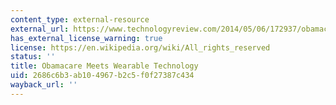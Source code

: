 ```yaml
---
content_type: external-resource
external_url: https://www.technologyreview.com/2014/05/06/172937/obamacare-meets-wearable-technology/
has_external_license_warning: true
license: https://en.wikipedia.org/wiki/All_rights_reserved
status: ''
title: Obamacare Meets Wearable Technology
uid: 2686c6b3-ab10-4967-b2c5-f0f27387c434
wayback_url: ''
---
```

